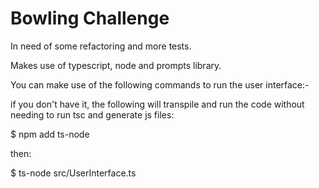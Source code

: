 # Bowling Challenge

In need of some refactoring and more tests.

Makes use of typescript, node and prompts library.

You can make use of the following commands to run the user interface:-

if you don't have it, the following will transpile and run the code without needing to run tsc and generate js files:

$ npm add ts-node

then:

$ ts-node src/UserInterface.ts
